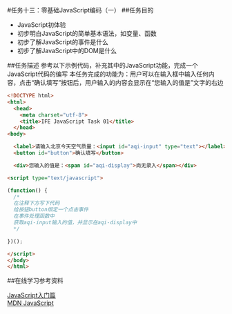 #任务十三：零基础JavaScript编码（一）
##任务目的
* JavaScript初体验
* 初步明白JavaScript的简单基本语法，如变量、函数
* 初步了解JavaScript的事件是什么
* 初步了解JavaScript中的DOM是什么

##任务描述
   参考以下示例代码，补充其中的JavaScript功能，完成一个JavaScript代码的编写
本任务完成的功能为：用户可以在输入框中输入任何内容，点击“确认填写”按钮后，用户输入的内容会显示在“您输入的值是”文字的右边
```html
<!DOCTYPE html>
<html>
  <head>
    <meta charset="utf-8">
    <title>IFE JavaScript Task 01</title>
  </head>
<body>

  <label>请输入北京今天空气质量：<input id="aqi-input" type="text"></label>
  <button id="button">确认填写</button>

  <div>您输入的值是：<span id="aqi-display">尚无录入</span></div>

<script type="text/javascript">

(function() {
  /*	
  在注释下方写下代码
  给按钮button绑定一个点击事件
  在事件处理函数中
  获取aqi-input输入的值，并显示在aqi-display中
  */

})();

</script>
</body>
</html>
```
##在线学习参考资料

[JavaScript入门篇](http://www.imooc.com/learn/36)<br>
[MDN JavaScript](https://developer.mozilla.org/zh-CN/docs/Web/JavaScript)
